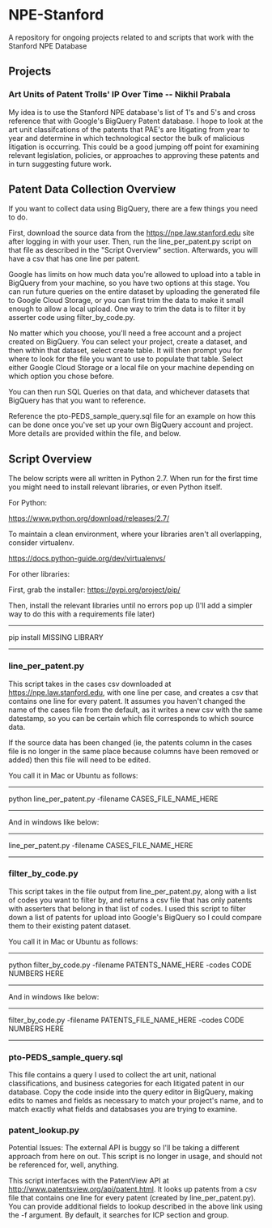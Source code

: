 # NPE-Stanford
A repository for ongoing projects related to and scripts that work with the Stanford NPE Database

## Projects

### Art Units of Patent Trolls' IP Over Time -- Nikhil Prabala

My idea is to use the Stanford NPE database's list of 1's and 5's and cross reference that with Google's BigQuery Patent database. I hope to look at the art unit classifcations of the patents that PAE's are litigating from year to year and determine in which technological sector the bulk of malicious litigation is occurring. This could be a good jumping off point for examining relevant legislation, policies, or approaches to approving these patents and in turn suggesting future work.


## Patent Data Collection Overview

If you want to collect data using BigQuery, there are a few things you need to do.

First, download the source data from the https://npe.law.stanford.edu site after logging in with your user. Then, run the line_per_patent.py script on that file as described in the "Script Overview" section. Afterwards, you will have a csv that has one line per patent. 

Google has limits on how much data you're allowed to upload into a table in BigQuery from your machine, so you have two options at this stage. You can run future queries on the entire dataset by uploading the generated file to Google Cloud Storage, or you can first trim the data to make it small enough to allow a local upload. One way to trim the data is to filter it by asserter code using filter_by_code.py.

No matter which you choose, you'll need a free account and a project created on BigQuery. You can select your project, create a dataset, and then within that dataset, select create table. It will then prompt you for where to look for the file you want to use to populate that table. Select either Google Cloud Storage or a local file on your machine depending on which option you chose before. 

You can then run SQL Queries on that data, and whichever datasets that BigQuery has that you want to reference.

Reference the pto-PEDS_sample_query.sql file for an example on how this can be done once you've set up your own BigQuery account and project. More details are provided within the file, and below.


## Script Overview

The below scripts were all written in Python 2.7. When run for the first time you might need to install relevant libraries, or even Python itself. 

For Python:

https://www.python.org/download/releases/2.7/

To maintain a clean environment, where your libraries aren't all overlapping, consider virtualenv.

https://docs.python-guide.org/dev/virtualenvs/

For other libraries:

First, grab the installer: https://pypi.org/project/pip/

Then, install the relevant libraries until no errors pop up (I'll add a simpler way to do this with a requirements file later)

***
pip install MISSING LIBRARY
***


### line_per_patent.py

This script takes in the cases csv downloaded at https://npe.law.stanford.edu, with one line per case, and creates a csv that contains one line for every patent. It assumes you haven't changed the name of the cases file from the default, as it writes a new csv with the same datestamp, so you can be certain which file corresponds to which source data. 

If the source data has been changed (ie, the patents column in the cases file is no longer in the same place because columns have been removed or added) then this file will need to be edited.

You call it in Mac or Ubuntu as follows:

***
python line_per_patent.py -filename CASES_FILE_NAME_HERE
***

And in windows like below:

***
line_per_patent.py -filename CASES_FILE_NAME_HERE
***


### filter_by_code.py

This script takes in the file output from line_per_patent.py, along with a list of codes you want to filter by, and returns a csv file that has only patents with asserters that belong in that list of codes. I used this script to filter down a list of patents for upload into Google's BigQuery so I could compare them to their existing patent dataset.


You call it in Mac or Ubuntu as follows:

***
python filter_by_code.py -filename PATENTS_NAME_HERE -codes CODE NUMBERS HERE
***

And in windows like below:

***
filter_by_code.py -filename PATENTS_FILE_NAME_HERE -codes CODE NUMBERS HERE
***

### pto-PEDS_sample_query.sql

This file contains a query I used to collect the art unit, national classifications, and business categories for each litigated patent in our database. Copy the code inside into the query editor in BigQuery, making edits to names and fields as necessary to match your project's name, and to match exactly what fields and databsases you are trying to examine.

### patent_lookup.py

Potential Issues: The external API is buggy so I'll be taking a different approach from here on out. This script is no longer in usage, and should not be referenced for, well, anything.

This script interfaces with the PatentView API at http://www.patentsview.org/api/patent.html. It looks up patents from a csv file that contains one line for every patent (created by line_per_patent.py). You can provide additional fields to lookup described in the above link using the -f argument. By default, it searches for ICP section and group.




